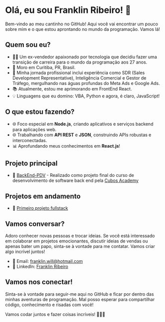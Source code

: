 # Olá, eu sou Franklin Ribeiro! 👋

Bem-vindo ao meu cantinho no GitHub! Aqui você vai encontrar um pouco sobre mim e o que estou aprontando no mundo da programação. Vamos lá!

## Quem sou eu?

- 👨‍💻 Um ex-vendedor apaixonado por tecnologia que decidiu fazer uma transição de carreira para o mundo da programação aos 27 anos.
- 🌆 Moro em Curitiba, PR, Brasil.
- 🚀 Minha jornada profissional inclui experiência como SDR (Sales Development Representative), Inteligência Comercial e Gestor de Tráfego, mergulhando nas águas profundas do Meta Ads e Google Ads.
- 📚 Atualmente, estou me aprimorando em FrontEnd React.
- 💡 Linguagens que eu domino: VBA, Python e agora, é claro, JavaScript!

## O que estou fazendo?

- 🌐 Foco especial em **Node.js**, criando aplicativos e serviços backend para aplicações web.
- 🌐 Trabalhando com **API REST** e **JSON**, construindo APIs robustas e interconectadas.
- 📊 Aprofundando meus conhecimentos em **React.js**!

## Projeto principal

- 🚀 [BackEnd-PDV](https://github.com/frankiwillian/pdv-desafiofinal) - Realizado como projeto final do curso de desenvolvimento de software back end pela [Cubos Academy](https://cubos.academy/)

## Projetos em andamento

- 🚀 [Primeiro projeto fullstack](https://github.com/frankiwillian/todolist-fullstack)

## Vamos conversar?

Adoro conhecer novas pessoas e trocar ideias. Se você está interessado em colaborar em projetos emocionantes, discutir ideias de vendas ou apenas bater um papo, sinta-se à vontade para me contatar. Vamos criar algo incrível juntos!

- 📧 Email: franklin.will@hotmail.com
- 💼 LinkedIn: [Franklin Ribeiro](https://www.linkedin.com/in/franklin-ribeiro-21123b88/)

## Vamos nos conectar!

Sinta-se à vontade para seguir-me aqui no GitHub e ficar por dentro das minhas aventuras de programação. Mal posso esperar para compartilhar código, conhecimento e risadas com você!

Vamos codar juntos e fazer coisas incríveis! 🚀🤖😎

